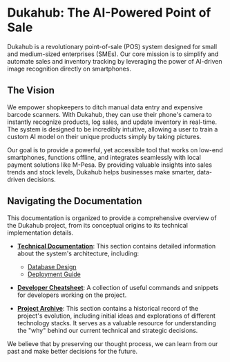# Dukahub: The AI-Powered Point of Sale

Dukahub is a revolutionary point-of-sale (POS) system designed for small and medium-sized enterprises (SMEs). Our core mission is to simplify and automate sales and inventory tracking by leveraging the power of AI-driven image recognition directly on smartphones.

## The Vision

We empower shopkeepers to ditch manual data entry and expensive barcode scanners. With Dukahub, they can use their phone's camera to instantly recognize products, log sales, and update inventory in real-time. The system is designed to be incredibly intuitive, allowing a user to train a custom AI model on their unique products simply by taking pictures.

Our goal is to provide a powerful, yet accessible tool that works on low-end smartphones, functions offline, and integrates seamlessly with local payment solutions like M-Pesa. By providing valuable insights into sales trends and stock levels, Dukahub helps businesses make smarter, data-driven decisions.

## Navigating the Documentation

This documentation is organized to provide a comprehensive overview of the Dukahub project, from its conceptual origins to its technical implementation details.

*   **[Technical Documentation](./technical/)**: This section contains detailed information about the system's architecture, including:
    *   [Database Design](./technical/database_design.md)
    *   [Deployment Guide](./technical/deployment.md)

*   **[Developer Cheatsheet](./cheatsheet.md)**: A collection of useful commands and snippets for developers working on the project.

*   **[Project Archive](./archive/)**: This section contains a historical record of the project's evolution, including initial ideas and explorations of different technology stacks. It serves as a valuable resource for understanding the "why" behind our current technical and strategic decisions.

We believe that by preserving our thought process, we can learn from our past and make better decisions for the future.
